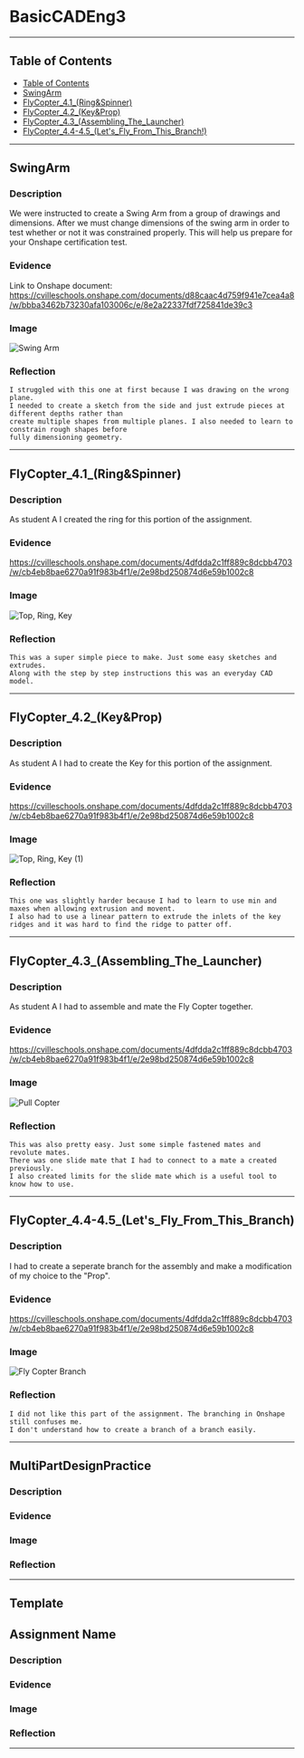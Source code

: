 # BasicCADEng3
---
## Table of Contents
* [Table of Contents](#Table-of-Contents)
* [SwingArm](#SwingArm)
* [FlyCopter_4.1_(Ring&Spinner)](#FlyCopter4.1(Ring&Spinner))
* [FlyCopter_4.2_(Key&Prop)](#FlyCopter_4.2_(Key&Prop))
* [FlyCopter_4.3_(Assembling_The_Launcher)](#FlyCopter_4.3_(Assembling_The_Launcher))
* [FlyCopter_4.4-4.5_(Let's_Fly_From_This_Branch!)](#FlyCopter_4.4-4.5_(Let's_Fly_From_This_Branch!))
---

## SwingArm

### Description
  We were instructed to create a Swing Arm from a group of drawings and dimensions. After we must change dimensions of the swing arm in order to test whether or not it was constrained properly. This will help us prepare for your Onshape certification test.
### Evidence
  Link to Onshape document:
  https://cvilleschools.onshape.com/documents/d88caac4d759f941e7cea4a8/w/bbba3462b73230afa103006c/e/8e2a22337fdf725841de39c3
### Image
  ![Swing Arm](https://user-images.githubusercontent.com/91289646/197609091-8bb3a64a-15cf-43cc-ba78-75564c65bb31.png)
### Reflection
    I struggled with this one at first because I was drawing on the wrong plane. 
    I needed to create a sketch from the side and just extrude pieces at different depths rather than
    create multiple shapes from multiple planes. I also needed to learn to constrain rough shapes before 
    fully dimensioning geometry.
---

## FlyCopter_4.1_(Ring&Spinner)

### Description
  As student A I created the ring for this portion of the assignment.
### Evidence
  https://cvilleschools.onshape.com/documents/4dfdda2c1ff889c8dcbb4703/w/cb4eb8bae6270a91f983b4f1/e/2e98bd250874d6e59b1002c8
### Image
  ![Top, Ring, Key](https://user-images.githubusercontent.com/91289646/197615193-6620f8d8-d8a5-44a5-befc-b7a19aed0902.png)
### Reflection
    This was a super simple piece to make. Just some easy sketches and extrudes. 
    Along with the step by step instructions this was an everyday CAD model.
---

## FlyCopter_4.2_(Key&Prop)

### Description
  As student A I had to create the Key for this portion of the assignment.
### Evidence
  https://cvilleschools.onshape.com/documents/4dfdda2c1ff889c8dcbb4703/w/cb4eb8bae6270a91f983b4f1/e/2e98bd250874d6e59b1002c8
### Image
  ![Top, Ring, Key (1)](https://user-images.githubusercontent.com/91289646/197615541-5b516255-1fbf-4f70-84fd-70f937a982b0.png)
### Reflection
    This one was slightly harder because I had to learn to use min and maxes when allowing extrusion and movent. 
    I also had to use a linear pattern to extrude the inlets of the key ridges and it was hard to find the ridge to patter off.
---
## FlyCopter_4.3_(Assembling_The_Launcher)

### Description
  As student A I had to assemble and mate the Fly Copter together.
### Evidence
  https://cvilleschools.onshape.com/documents/4dfdda2c1ff889c8dcbb4703/w/cb4eb8bae6270a91f983b4f1/e/2e98bd250874d6e59b1002c8
### Image
  ![Pull Copter](https://user-images.githubusercontent.com/91289646/197610644-def045d8-872c-4552-9373-56921ed734ac.png)
### Reflection
    This was also pretty easy. Just some simple fastened mates and revolute mates. 
    There was one slide mate that I had to connect to a mate a created previously. 
    I also created limits for the slide mate which is a useful tool to know how to use.
---

## FlyCopter_4.4-4.5_(Let's_Fly_From_This_Branch)

### Description
  I had to create a seperate branch for the assembly and make a modification of my choice to the "Prop".
### Evidence
  https://cvilleschools.onshape.com/documents/4dfdda2c1ff889c8dcbb4703/w/cb4eb8bae6270a91f983b4f1/e/2e98bd250874d6e59b1002c8
### Image
  ![Fly Copter Branch](https://user-images.githubusercontent.com/91289646/197853613-2e0a0aa1-cab1-4c25-8636-576960502c4a.PNG)
### Reflection
    I did not like this part of the assignment. The branching in Onshape still confuses me.
    I don't understand how to create a branch of a branch easily. 
    
---
## MultiPartDesignPractice

### Description

### Evidence

### Image

### Reflection
---

## Template

## Assignment Name

### Description

### Evidence

### Image

### Reflection

---
